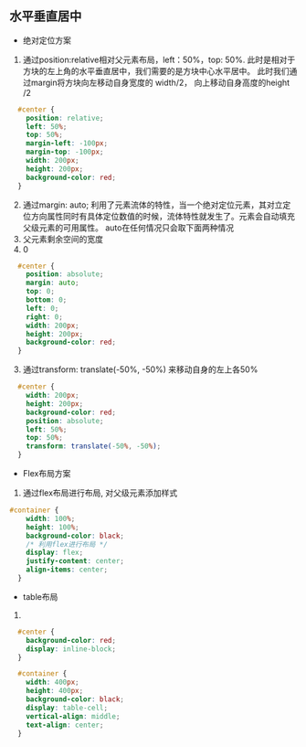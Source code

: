 ## 水平垂直居中

- 绝对定位方案
1. 通过position:relative相对父元素布局，left：50%，top: 50%.
  此时是相对于方块的左上角的水平垂直居中，我们需要的是方块中心水平居中。
  此时我们通过margin将方块向左移动自身宽度的 width/2， 向上移动自身高度的height /2

```css
  #center {
    position: relative;
    left: 50%;
    top: 50%;
    margin-left: -100px;
    margin-top: -100px;
    width: 200px;
    height: 200px;
    background-color: red;
  }
```

2. 通过margin: auto; 利用了元素流体的特性，当一个绝对定位元素，其对立定位方向属性同时有具体定位数值的时候，流体特性就发生了。元素会自动填充父级元素的可用属性。
  auto在任何情况只会取下面两种情况
  1. 父元素剩余空间的宽度
  2. 0
```css
  #center {
    position: absolute;
    margin: auto;
    top: 0;
    bottom: 0;
    left: 0;
    right: 0;
    width: 200px;
    height: 200px;
    background-color: red;
  }
```
3. 通过transform: translate(-50%, -50%) 来移动自身的左上各50%

```css
  #center {
    width: 200px;
    height: 200px;
    background-color: red;
    position: absolute;
    left: 50%;
    top: 50%;
    transform: translate(-50%, -50%);
  }
```

- Flex布局方案
1. 通过flex布局进行布局, 对父级元素添加样式
```css
#container {
    width: 100%;
    height: 100%;
    background-color: black;
    /* 利用flex进行布局 */
    display: flex;
    justify-content: center;
    align-items: center;
  }
```

- table布局
1. 
```css
  #center {
    background-color: red;
    display: inline-block;
  }

  #container {
    width: 400px;
    height: 400px;
    background-color: black;
    display: table-cell;
    vertical-align: middle;
    text-align: center;
  }
```